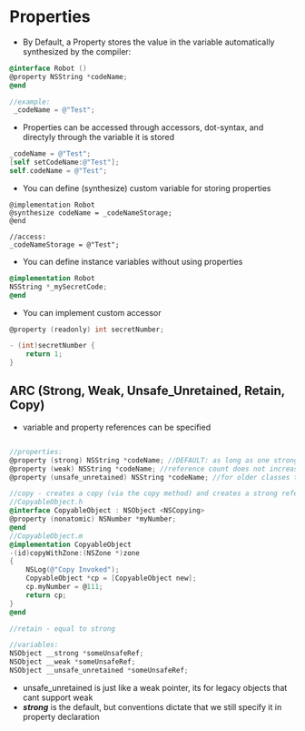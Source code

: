 # Properties

- By Default, a Property stores the value in the variable automatically synthesized by the compiler:
```objectivec
@interface Robot ()
@property NSString *codeName;
@end

//example:
 _codeName = @"Test";
```
- Properties can be accessed through accessors, dot-syntax, and directyly through the variable it is stored
```objectivec
_codeName = @"Test";
[self setCodeName:@"Test"];
self.codeName = @"Test";
```
- You can define (synthesize) custom variable for storing properties
```
@implementation Robot
@synthesize codeName = _codeNameStorage;
@end

//access:
_codeNameStorage = @"Test";
```
- You can define instance variables without using properties
```objectivec
@implementation Robot
NSString *_mySecretCode;
@end
```
- You can implement custom accessor
```objectivec
@property (readonly) int secretNumber;

- (int)secretNumber {
    return 1;
}
```

## ARC (Strong, Weak, Unsafe_Unretained, Retain, Copy)
- variable and property references can be specified
```objectivec

//properties:
@property (strong) NSString *codeName; //DEFAULT: as long as one strong pointer is left, the object will never be dereferenced
@property (weak) NSString *codeName; //reference count does not increase here
@property (unsafe_unretained) NSString *codeName; //for older classes that does not support ARC

//copy - creates a copy (via the copy method) and creates a strong reference to that object (NSCopying protocol is required)
//CopyableObject.h
@interface CopyableObject : NSObject <NSCopying>
@property (nonatomic) NSNumber *myNumber;
@end
//CopyableObject.m
@implementation CopyableObject
-(id)copyWithZone:(NSZone *)zone
{
    NSLog(@"Copy Invoked");
    CopyableObject *cp = [CopyableObject new];
    cp.myNumber = @111;
    return cp;
}
@end

//retain - equal to strong

//variables:
NSObject __strong *someUnsafeRef;
NSObject __weak *someUnsafeRef;
NSObject __unsafe_unretained *someUnsafeRef;
```
- unsafe_unretained is just like a weak pointer, its for legacy objects that cant support weak
- ***strong*** is the default, but conventions dictate that we still specify it in property declaration
